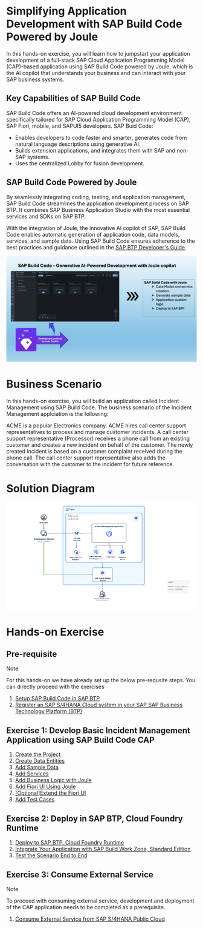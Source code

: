 # Simplifying Application Development with SAP Build Code Powered by Joule

In this hands-on exercise, you will learn how to jumpstart your application development of a full-stack SAP Cloud Application Programming Model (CAP)-based application using SAP Build Code powered by Joule, which is the AI copilot that understands your business and can interact with your SAP business systems.


## Key Capabilities of SAP Build Code

SAP Build Code offers an AI-powered cloud development environment specifically tailored for SAP Cloud Application Programming Model (CAP), SAP Fiori, mobile, and SAPUI5 developers. SAP Buid Code:
- Enables developers to code faster and smarter, generates code from natural language descriptions using generative AI.
- Builds extension applications, and integrates them with SAP and non-SAP systems.
- Uses the centralized Lobby for fusion development.

## SAP Build Code Powered by Joule

By seamlessly integrating coding, testing, and application management, SAP Build Code streamlines the application development process on SAP BTP. It combines SAP Business Application Studio with the most essential services and SDKs on SAP BTP.

With the integration of Joule, the innovative AI copilot of SAP, SAP Build Code enables automatic generation of application code, data models, services, and sample data. Using SAP Build Code ensures adherence to the best practices and guidance outlined in the [SAP BTP Developer's Guide](https://help.sap.com/docs/btp/btp-developers-guide/btp-developers-guide?version=Cloud).

![build code with joule](images/build-code.png)

# Business Scenario

In this hands-on exercise, you will build an application called Incident Management using SAP Build Code. The business scenario of the Incident Management applciation is the following:

ACME is a popular Electronics company. ACME hires call center support representatives to process and manage customer incidents. A call center support representative (Processor) receives a phone call from an existing customer and creates a new incident on behalf of the customer. The newly created incident is based on a customer complaint received during the phone call. The call center support representative also adds the conversation with the customer to the incident for future reference.

# Solution Diagram

![Solution Diagram](images/Solution-Diagram.png)

# Hands-on Exercise

## Pre-requisite
> [!Note]
> For this hands-on we have already set up the below pre-requsite steps. You can directly proceed with  the exercises

1. [Setup SAP Build Code  in SAP BTP](./document/prerequisites.md)
2. [Register an SAP S/4HANA Cloud system in your SAP SAP Business Technology Platform (BTP)](./document/add-remote-service/s4hana-cloud-to-btp-connectivity.md)


## Exercise 1: Develop Basic Incident Management Application using SAP Build Code CAP

1. [Create the Project](./document/create-full-stack-project.md)
2. [Create Data Entities](./document/create-data-entities.md)
3. [Add Sample Data](./document/enhance-sample-data.md)
4. [Add Services](./document/generate-service.md)
5. [Add Business Logic with Joule](./document/custom-logic.md)
6. [Add Fiori UI Using Joule](./document/fiori-ui.md)
7. [[Optional]Extend the Fiori UI](./document/extend-fiori-ui.md)
8. [Add Test Cases](./document/testcase.md)

## Exercise 2: Deploy in SAP BTP, Cloud Foundry Runtime

1. [Deploy to SAP BTP, Cloud Foundry Runtime](./document/deploy-cf.md)
2. [Integrate Your Application with SAP Build Work Zone, Standard Edition](./document/integrate-workzone.md) 
3. [Test the Scenario End to End](./document/e2e-testing.md)

## Exercise 3: Consume External Service

> [!Note]
> To proceed with consuming external service, development and deployment of the CAP application needs to be completed as a prerequisite.

1. [Consume External Service from SAP S/4HANA Public Cloud](./document/add-remote-service/README.md)
